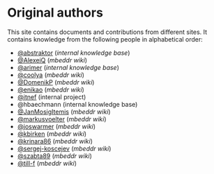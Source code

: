 # Original authors

This site contains documents and contributions from different sites. It contains knowledge from the following people in alphabetical order:

- [@abstraktor](https://github.com/abstraktor) (*internal knowledge base*)
- [@AlexeiQ](https://github.com/AlexeiQ) (*mbeddr wiki*)
- [@arimer](https://github.com/arimer) (*internal knowledge base*)
- [@coolya](https://github.com/coolya) (*mbeddr wiki*)
- [@DomenikP](https://github.com/DomenikP) (*mbeddr wiki*)
- [@enikao](https://github.com/enikao) (*mbeddr wiki*)
- [@itnef](https://githuub.com/itnef) (internal project)
- @hbaechmann (internal knowledge base)
- [@JanMosigItemis](https://github.com/JanMosigItemis) (*mbeddr wiki*)
- [@markusvoelter](https://github.com/markusvoelter) (*mbeddr wiki*)
- [@joswarmer](https://github.com/joswarmer) (*mbeddr wiki*)
- [@kbirken](https://github.com/kbirken) (*mbeddr wiki*)
- [@krinara86](https://github.com/krinara86) (*mbeddr wiki*)
- [@sergej-koscejev](https://github.com/sergej-koscejev) (*mbeddr wiki*)
- [@szabta89](https://github.com/szabta89) (*mbeddr wiki*)
- [@till-f](https://github.com/till-f) (*mbeddr wiki*)
